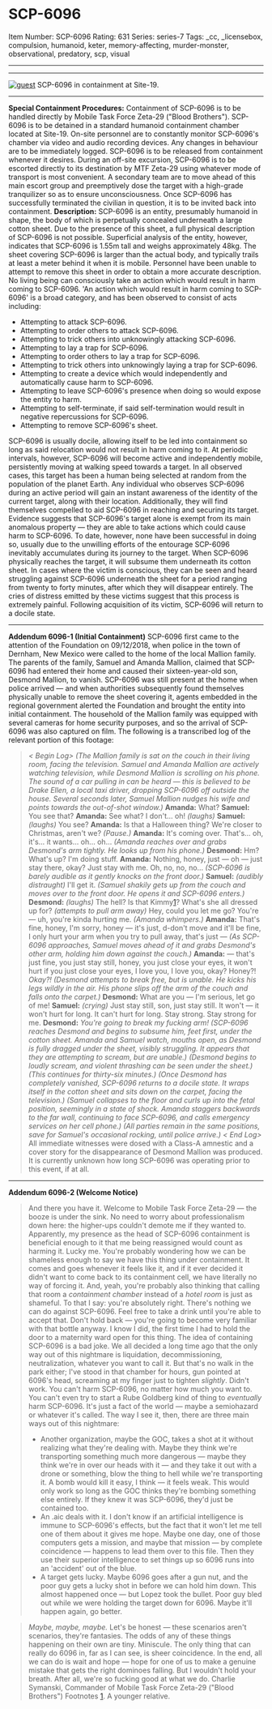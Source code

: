 # SCP-6096
Item Number: SCP-6096
Rating: 631
Series: series-7
Tags: _cc, _licensebox, compulsion, humanoid, keter, memory-affecting, murder-monster, observational, predatory, scp, visual

---

* * *
[![guest](https://scp-wiki.wdfiles.com/local--resized-images/scp-6096/guest/medium.jpg)](https://scp-wiki.wdfiles.com/local--files/scp-6096/guest)
SCP-6096 in containment at Site-19.
* * *
**Special Containment Procedures:** Containment of SCP-6096 is to be handled directly by Mobile Task Force Zeta-29 ("Blood Brothers"). SCP-6096 is to be detained in a standard humanoid containment chamber located at Site-19. On-site personnel are to constantly monitor SCP-6096's chamber via video and audio recording devices. Any changes in behaviour are to be immediately logged.
SCP-6096 is to be released from containment whenever it desires.
During an off-site excursion, SCP-6096 is to be escorted directly to its destination by MTF Zeta-29 using whatever mode of transport is most convenient. A secondary team are to move ahead of this main escort group and preemptively dose the target with a high-grade tranquilizer so as to ensure unconsciousness. Once SCP-6096 has successfully terminated the civilian in question, it is to be invited back into containment.
**Description:** SCP-6096 is an entity, presumably humanoid in shape, the body of which is perpetually concealed underneath a large cotton sheet.
Due to the presence of this sheet, a full physical description of SCP-6096 is not possible. Superficial analysis of the entity, however, indicates that SCP-6096 is 1.55m tall and weighs approximately 48kg. The sheet covering SCP-6096 is larger than the actual body, and typically trails at least a meter behind it when it is mobile. Personnel have been unable to attempt to remove this sheet in order to obtain a more accurate description.
No living being can consciously take an action which would result in harm coming to SCP-6096. 'An action which would result in harm coming to SCP-6096' is a broad category, and has been observed to consist of acts including:
  * Attempting to attack SCP-6096.
  * Attempting to order others to attack SCP-6096.
  * Attempting to trick others into unknowingly attacking SCP-6096.
  * Attempting to lay a trap for SCP-6096.
  * Attempting to order others to lay a trap for SCP-6096.
  * Attempting to trick others into unknowingly laying a trap for SCP-6096.
  * Attempting to create a device which would independently and automatically cause harm to SCP-6096.
  * Attempting to leave SCP-6096's presence when doing so would expose the entity to harm.
  * Attempting to self-terminate, if said self-termination would result in negative repercussions for SCP-6096.
  * Attempting to remove SCP-6096's sheet.

SCP-6096 is usually docile, allowing itself to be led into containment so long as said relocation would not result in harm coming to it. At periodic intervals, however, SCP-6096 will become active and independently mobile, persistently moving at walking speed towards a target.
In all observed cases, this target has been a human being selected at random from the population of the planet Earth.
Any individual who observes SCP-6096 during an active period will gain an instant awareness of the identity of the current target, along with their location. Additionally, they will find themselves compelled to aid SCP-6096 in reaching and securing its target.
Evidence suggests that SCP-6096's target alone is exempt from its main anomalous property — they are able to take actions which could cause harm to SCP-6096. To date, however, none have been successful in doing so, usually due to the unwilling efforts of the entourage SCP-6096 inevitably accumulates during its journey to the target.
When SCP-6096 physically reaches the target, it will subsume them underneath its cotton sheet. In cases where the victim is conscious, they can be seen and heard struggling against SCP-6096 underneath the sheet for a period ranging from twenty to forty minutes, after which they will disappear entirely. The cries of distress emitted by these victims suggest that this process is extremely painful.
Following acquisition of its victim, SCP-6096 will return to a docile state.
* * *
**Addendum 6096-1 (Initial Containment)**
SCP-6096 first came to the attention of the Foundation on 09/12/2018, when police in the town of Dernham, New Mexico were called to the home of the local Mallion family. The parents of the family, Samuel and Amanda Mallion, claimed that SCP-6096 had entered their home and caused their sixteen-year-old son, Desmond Mallion, to vanish.
SCP-6096 was still present at the home when police arrived — and when authorities subsequently found themselves physically unable to remove the sheet covering it, agents embedded in the regional government alerted the Foundation and brought the entity into initial containment.
The household of the Mallion family was equipped with several cameras for home security purposes, and so the arrival of SCP-6096 was also captured on film. The following is a transcribed log of the relevant portion of this footage:
> _< Begin Log>_
> _(The Mallion family is sat on the couch in their living room, facing the television. Samuel and Amanda Mallion are actively watching television, while Desmond Mallion is scrolling on his phone. The sound of a car pulling in can be heard — this is believed to be Drake Ellen, a local taxi driver, dropping SCP-6096 off outside the house. Several seconds later, Samuel Mallion nudges his wife and points towards the out-of-shot window.)_
> **Amanda:** What?
> **Samuel:** You see that?
> **Amanda:** See what? I don't… oh! _(laughs)_
> **Samuel:** _(laughs)_ You see?
> **Amanda:** Is that a Halloween thing? We're closer to Christmas, aren't we?
> _(Pause.)_
> **Amanda:** It's coming over. That's… oh, it's… it wants… oh… oh…
> _(Amanda reaches over and grabs Desmond's arm tightly. He looks up from his phone.)_
> **Desmond:** Hm? What's up? I'm doing stuff.
> **Amanda:** Nothing, honey, just — oh — just stay there, okay? Just stay with me. Oh, no, no, no…
> _(SCP-6096 is barely audible as it gently knocks on the front door.)_
> **Samuel:** _(audibly distraught)_ I'll get it.
> _(Samuel shakily gets up from the couch and moves over to the front door. He opens it and SCP-6096 enters.)_
> **Desmond:** _(laughs)_ The hell? Is that Kimmy[1](javascript:;)? What's she all dressed up for? _(attempts to pull arm away)_ Hey, could you let me go? You're — uh, you're kinda hurting me.
> _(Amanda whimpers.)_
> **Amanda:** That's fine, honey, I'm sorry, honey — it's just, d-don't move and it'll be fine, I only hurt your arm when you try to pull away, that's just —
> _(As SCP-6096 approaches, Samuel moves ahead of it and grabs Desmond's other arm, holding him down against the couch.)_
> **Amanda:** — that's just fine, you just stay still, honey, you just close your eyes, it won't hurt if you just close your eyes, I love you, I love you, okay? Honey?! _Okay?!_
> _(Desmond attempts to break free, but is unable. He kicks his legs wildly in the air. His phone slips off the arm of the couch and falls onto the carpet.)_
> **Desmond:** What are you — I'm serious, let go of me!
> **Samuel:** _(crying)_ Just stay still, son, just stay still. It won't — it won't hurt for long. It can't hurt for long. Stay strong. Stay strong for me.
> **Desmond:** _You're going to break my fucking arm!_
> _(SCP-6096 reaches Desmond and begins to subsume him, feet first, under the cotton sheet. Amanda and Samuel watch, mouths open, as Desmond is fully dragged under the sheet, visibly struggling. It appears that they are attempting to scream, but are unable.)_
> _(Desmond begins to loudly scream, and violent thrashing can be seen under the sheet.)_
> _(This continues for thirty-six minutes.)_
> _(Once Desmond has completely vanished, SCP-6096 returns to a docile state. It wraps itself in the cotton sheet and sits down on the carpet, facing the television.)_
> _(Samuel collapses to the floor and curls up into the fetal position, seemingly in a state of shock. Amanda staggers backwards to the far wall, continuing to face SCP-6096, and calls emergency services on her cell phone.)_
> _(All parties remain in the same positions, save for Samuel's occasional rocking, until police arrive.)_
> _< End Log>_
All immediate witnesses were dosed with a Class-A amnestic and a cover story for the disappearance of Desmond Mallion was produced. It is currently unknown how long SCP-6096 was operating prior to this event, if at all.
* * *
**Addendum 6096-2 (Welcome Notice)**
> And there you have it. Welcome to Mobile Task Force Zeta-29 — the booze is under the sink.
> No need to worry about professionalism down here: the higher-ups couldn't demote me if they wanted to. Apparently, my presence as the head of SCP-6096 containment is beneficial enough to it that me being reassigned would count as harming it. Lucky me.
> You're probably wondering how we can be shameless enough to say we have this thing under containment. It comes and goes whenever it feels like it, and if it ever decided it didn't want to come back to its containment cell, we have literally no way of forcing it. And, yeah, you're probably also thinking that calling that room a _containment chamber_ instead of a _hotel room_ is just as shameful.
> To that I say: you're absolutely right. There's nothing we can do against SCP-6096. Feel free to take a drink until you're able to accept that. Don't hold back — you're going to become very familiar with that bottle anyway. I know I did, the first time I had to hold the door to a maternity ward open for this thing.
> The idea of containing SCP-6096 is a bad joke. We all decided a long time ago that the only way out of this nightmare is liquidation, decommissioning, neutralization, whatever you want to call it. But that's no walk in the park either; I've stood in that chamber for hours, gun pointed at 6096's head, screaming at my finger just to tighten _slightly_. Didn't work. You can't harm SCP-6096, no matter how much you want to. You can't even try to start a Rube Goldberg kind of thing to _eventually_ harm SCP-6096. It's just a fact of the world — maybe a semiohazard or whatever it's called.
> The way I see it, then, there are three main ways out of this nightmare:
>   * Another organization, maybe the GOC, takes a shot at it without realizing what they're dealing with. Maybe they think we're transporting something much more dangerous — maybe they think we're in over our heads with it — and they take it out with a drone or something, blow the thing to hell while we're transporting it. A bomb would kill it easy, I think — it feels weak. This would only work so long as the GOC thinks they're bombing something else entirely. If they knew it was SCP-6096, they'd just be contained too.
>   * An .aic deals with it. I don't know if an artificial intelligence is immune to SCP-6096's effects, but the fact that it won't let me tell one of them about it gives me hope. Maybe one day, one of those computers gets a mission, and maybe that mission — by complete coincidence — happens to lead them over to this file. Then they use their superior intelligence to set things up so 6096 runs into an 'accident' out of the blue.
>   * A target gets lucky. Maybe 6096 goes after a gun nut, and the poor guy gets a lucky shot in before we can hold him down. This almost happened once — but Lopez took the bullet. Poor guy bled out while we were holding the target down for 6096. Maybe it'll happen again, go better.
> 

> _Maybe, maybe, maybe._
> Let's be honest — these scenarios aren't scenarios, they're fantasies. The odds of any of these things happening on their own are tiny. Miniscule. The only thing that can really do 6096 in, far as I can see, is sheer coincidence. In the end, all we can do is wait and hope — hope for one of us to make a genuine mistake that gets the right dominoes falling. But I wouldn't hold your breath.
> After all, we're so fucking good at what we do.
> Charlie Symanski, Commander of Mobile Task Force Zeta-29 ("Blood Brothers")
Footnotes
[1](javascript:;). A younger relative.